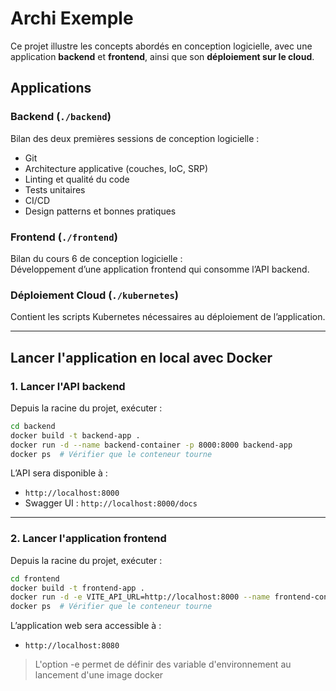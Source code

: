 # Archi Exemple

Ce projet illustre les concepts abordés en conception logicielle, avec une application **backend** et **frontend**, ainsi que son **déploiement sur le cloud**.

## Applications

### Backend (`./backend`)
Bilan des deux premières sessions de conception logicielle :
- Git
- Architecture applicative (couches, IoC, SRP)
- Linting et qualité du code
- Tests unitaires
- CI/CD
- Design patterns et bonnes pratiques

### Frontend (`./frontend`)
Bilan du cours 6 de conception logicielle :  
Développement d’une application frontend qui consomme l’API backend.

### Déploiement Cloud (`./kubernetes`)
Contient les scripts Kubernetes nécessaires au déploiement de l’application.

---

## Lancer l'application en local avec Docker

### 1. Lancer l'API backend
Depuis la racine du projet, exécuter :
```bash
cd backend
docker build -t backend-app .
docker run -d --name backend-container -p 8000:8000 backend-app
docker ps  # Vérifier que le conteneur tourne
```
L’API sera disponible à :  
- `http://localhost:8000`  
- Swagger UI : `http://localhost:8000/docs`

---

### 2. Lancer l'application frontend
Depuis la racine du projet, exécuter :
```bash
cd frontend
docker build -t frontend-app .
docker run -d -e VITE_API_URL=http://localhost:8000 --name frontend-container -p 8080:80 frontend-app
docker ps  # Vérifier que le conteneur tourne
```
L’application web sera accessible à :  
- `http://localhost:8080`

> L'option -e permet de définir des variable d'environnement au lancement d'une image docker